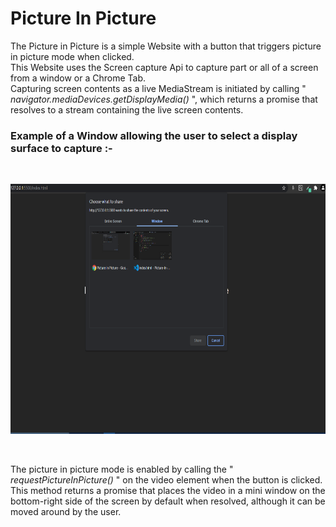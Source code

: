# Picture In Picture
The Picture in Picture is a simple Website with a button that triggers picture in picture mode when clicked.<br>
This Website uses the Screen capture Api to capture part or all of a screen from a window or a Chrome Tab.<br>
Capturing screen contents as a live MediaStream is initiated by calling " *navigator.mediaDevices.getDisplayMedia()* ", which returns a promise that resolves to a stream containing the live screen contents.
### Example of a Window allowing the user to select a display surface to capture :-
<p>&nbsp</p>
<img src="Images/screen-capture.png" width='600' height='400'>
<p>&nbsp</p>

The picture in picture mode is enabled by calling the " *requestPictureInPicture()* " on the video element when the button is clicked. This method returns a promise that places the video in a mini window on the bottom-right side of the screen by default when resolved, although it can be moved around by the user.